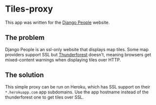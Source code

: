 Tiles-proxy
===========

This app was written for the [Django People](https://people.djangoproject.com)
website.

The problem
-----------

Django People is an ssl-only website that displays map tiles. Some map
providers support SSL but [Thunderforest](http://www.thunderforest.com/)
doesn't, meaning browsers get mixed-content warnings when displaying tiles
over HTTP.

The solution
------------

This simple proxy can be run on Heroku, which has SSL support on their
`*.herokuapp.com` app subdomains. Use the app hostname instead of the
thunderforest one to get tiles over SSL.

